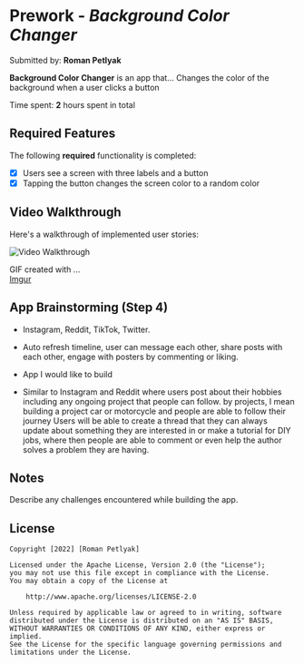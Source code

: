 # Prework - *Background Color Changer*

Submitted by: **Roman Petlyak**

**Background Color Changer** is an app that... 
 Changes the color of the background when a user clicks a button

Time spent: **2** hours spent in total

## Required Features

The following **required** functionality is completed:

- [x] Users see a screen with three labels and a button
- [x] Tapping the button changes the screen color to a random color
 
## Video Walkthrough

Here's a walkthrough of implemented user stories:

<img src='https://imgur.com/a/3OWXU6R' title='Video Walkthrough' width='' alt='Video Walkthrough' />


GIF created with ...  
[Imgur](www.imgur.com)

## App Brainstorming (Step 4)

- Instagram, Reddit, TikTok, Twitter.
- Auto refresh timeline,
  user can message each other,
  share posts with each other,
  engage with posters by commenting or liking.


- App I would like to build
- Similar to Instagram and Reddit where users post about their hobbies including any ongoing project that people can follow.
by projects, I mean building a project car or motorcycle and people are able to follow their journey
Users will be able to create a thread that they can always update about something they are interested in or make a tutorial for DIY jobs, where then people are able to comment or even help
the author solves a problem they are having.

## Notes

Describe any challenges encountered while building the app.

## License

    Copyright [2022] [Roman Petlyak]

    Licensed under the Apache License, Version 2.0 (the "License");
    you may not use this file except in compliance with the License.
    You may obtain a copy of the License at

        http://www.apache.org/licenses/LICENSE-2.0

    Unless required by applicable law or agreed to in writing, software
    distributed under the License is distributed on an "AS IS" BASIS,
    WITHOUT WARRANTIES OR CONDITIONS OF ANY KIND, either express or implied.
    See the License for the specific language governing permissions and
    limitations under the License.
